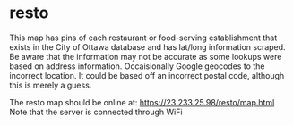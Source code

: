 # resto

This map has pins of each restaurant or food-serving establishment that exists in the City of Ottawa database and has lat/long information scraped. Be aware that the information may not be accurate as some lookups were based on address information. Occaisionally Google geocodes to the incorrect location. It could be based off an incorrect postal code, although this is merely a guess.

The resto map should be online at:
https://23.233.25.98/resto/map.html
Note that the server is connected through WiFi
